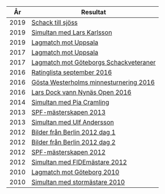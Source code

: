 
  År|Resultat
  ---|---
2019|[Schack till sjöss](sjoschack_2019_resultat.pdf)
2019|[Simultan med Lars Karlsson](simultan_8_maj_2019.pdf)
2019|[Lagmatch mot Uppsala](lagmatch_SrS_Uppsala_VT2019.pdf)
2017|[Lagmatch mot Uppsala](Lagmatch_Uppsala.pdf)
2017|[Lagmatch mot Göteborgs Schackveteraner](SENIOR/htmfiler/lagmatch_gbg_2017.htm)
2016|[Ratinglista september 2016](senior_rating_sept16.pdf)
2016|[Gösta Westerholms minnesturnering 2016](http://www.kristallen.org/ongoingtournaments/gostas_minnesturnering/index.shtml)
2016|[Lars Dock vann Nynäs Open 2016](http://www.chess-results.com/tnr208084.aspx?lan=6)
2014|[Simultan med Pia Cramling](SENIOR/htmfiler/simultan_2014.htm)
2013|[SPF-mästerskapen 2013](http://chess-results.com/tnr113761.aspx?lan=6&art=1&fed=SWE&wi=821)
2013|[Simultan med Ulf Andersson](SENIOR/htmfiler/simultan_2013.htm)
2012|[Bilder från Berlin 2012 dag 1](SENIOR/htmfiler/berlin1.htm)
2012|[Bilder från Berlin 2012 dag 2](SENIOR/htmfiler/berlin2.htm)
2012|[SPF-mästerskapen 2012](ResultatSchack2012.pdf)
2012|[Simultan med FIDEmästare 2012](SENIOR/htmfiler/simultan_2012.htm)
2010|[Lagmatch mot Göteborg 2010](SENIOR/htmfiler/lagmatch_gbg_2010.htm)
2010|[Simultan med stormästare 2010](SENIOR/htmfiler/simultan_10.htm)
